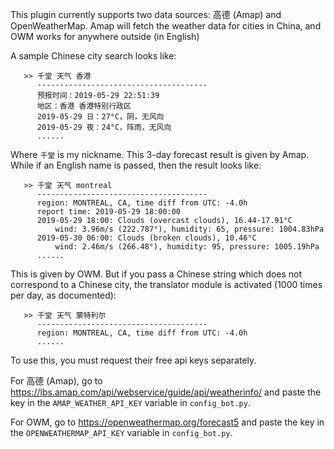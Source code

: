 This plugin currently supports two data sources: 高德 (Amap) and OpenWeatherMap. Amap will fetch the weather data for cities in China, and OWM works for anywhere outside (in English)

A sample Chinese city search looks like:
  ```
     >> 千堂 天气 香港
        --------------------------------------
        预报时间：2019-05-29 22:51:39
        地区：香港 香港特别行政区
        2019-05-29 日：27°C，阴，无风向
        2019-05-29 夜：24°C，阵雨，无风向
        ......
  ```
Where `千堂` is my nickname. This 3-day forecast result is given by Amap. While if an English name is passed, then the result looks like:
  ```
     >> 千堂 天气 montreal
        --------------------------------------
        region: MONTREAL, CA, time diff from UTC: -4.0h
        report time: 2019-05-29 18:00:00
        2019-05-29 18:00: Clouds (overcast clouds), 16.44-17.91°C
            wind: 3.96m/s (222.787°), humidity: 65, pressure: 1004.83hPa
        2019-05-30 06:00: Clouds (broken clouds), 10.46°C
            wind: 2.46m/s (266.48°), humidity: 95, pressure: 1005.19hPa
        ......
  ```
This is given by OWM. But if you pass a Chinese string which does not correspond to a Chinese city, the translator module is activated (1000 times per day, as documented):
  ```
     >> 千堂 天气 蒙特利尔
        --------------------------------------
        region: MONTREAL, CA, time diff from UTC: -4.0h
        ......
  ```


To use this, you must request their free api keys separately.

For 高德 (Amap), go to https://lbs.amap.com/api/webservice/guide/api/weatherinfo/ and paste the key in the `AMAP_WEATHER_API_KEY` variable in `config_bot.py`.

For OWM, go to https://openweathermap.org/forecast5 and paste the key in the `OPENWEATHERMAP_API_KEY` variable in `config_bot.py`.